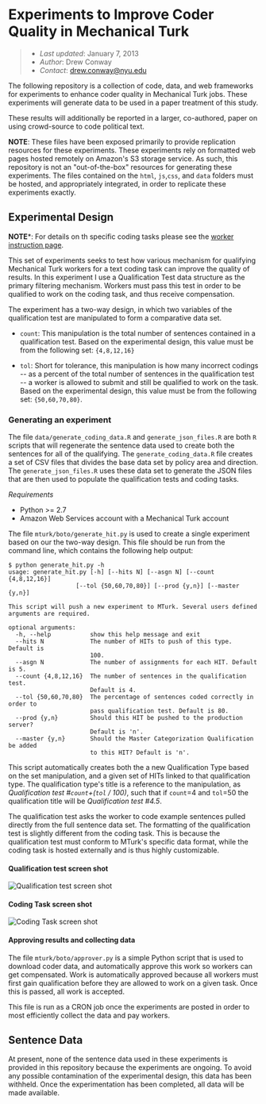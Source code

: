 Experiments to Improve Coder Quality in Mechanical Turk 
========================================================

>  - *Last updated*: January 7, 2013
>  - *Author*: Drew Conway
>  - *Contact*: drew.conway@nyu.edu

The following repository is a collection of code, data, and web frameworks for experiments to enhance coder quality in Mechanical Turk jobs.  These experiments will generate data to be used in a paper treatment of this study.

These results will additionally be reported in a larger, co-authored, paper on using crowd-source to code political text.

**NOTE**: These files have been exposed primarily to provide replication resources for these experiments. These experiments rely on formatted web pages hosted remotely on Amazon's S3 storage service.  As such, this repository is not an "out-of-the-box" resources for generating these experiments.  The files contained on the `html`, `js`,`css`, and `data` folders must be hosted, and appropriately integrated, in order to replicate these experiments exactly.

## Experimental Design

**NOTE***: For details on th specific coding tasks please see the [worker instruction page](http://s3.amazonaws.com/aws.drewconway.com/mt/experiments/cmp/html/instructions.html).

This set of experiments seeks to test how various mechanism for qualifying Mechanical Turk workers for a text coding task can improve the quality of results.  In this experiment I use a Qualification Test data structure as the primary filtering mechanism.  Workers must pass this test in order to be qualified to work on the coding task, and thus receive compensation. 

The experiment has a two-way design, in which two variables of the qualification test are manipulated to form a comparative data set.  

 - `count`: This manipulation is the total number of sentences contained in a qualification test.  Based on the experimental design, this value must be from the following set: `{4,8,12,16}`

 - `tol`: Short for tolerance, this manipulation is how many incorrect codings -- as a percent of the total number of sentences in the qualification test -- a worker is allowed to submit and still be qualified to work on the task.   Based on the experimental design, this value must be from the following set: `{50,60,70,80}`.

### Generating an experiment

The file `data/generate_coding_data.R` and `generate_json_files.R` are both `R` scripts that will regenerate the sentence data used to create both the sentences for all of the qualifying.  The `generate_coding_data.R` file creates a set of CSV files that divides the base data set by policy area and direction.  The `generate_json_files.R` uses these data set to generate the JSON files that are then used to populate the qualification tests and coding tasks.

*Requirements*
 - Python >= 2.7
 - Amazon Web Services account with a Mechanical Turk account

The file `mturk/boto/generate_hit.py` is used to create a single experiment based on our the two-way design.  This file should be run from the command line, which contains the following help output:

	$ python generate_hit.py -h
	usage: generate_hit.py [-h] [--hits N] [--asgn N] [--count {4,8,12,16}]
                       [--tol {50,60,70,80}] [--prod {y,n}] [--master {y,n}]

	This script will push a new experiment to MTurk. Several users defined
	arguments are required.

	optional arguments:
	  -h, --help           show this help message and exit
	  --hits N             The number of HITs to push of this type. Default is
	                       100.
	  --asgn N             The number of assignments for each HIT. Default is 5.
	  --count {4,8,12,16}  The number of sentences in the qualification test.
	                       Default is 4.
	  --tol {50,60,70,80}  The percentage of sentences coded correctly in order to
	                       pass qualification test. Default is 80.
	  --prod {y,n}         Should this HIT be pushed to the production server?
	                       Default is 'n'.
	  --master {y,n}       Should the Master Categorization Qualification be added
	                       to this HIT? Default is 'n'.

This script automatically creates both the a new Qualification Type based on the set manipulation, and a given set of HITs linked to that qualification type.  The qualification type's title is a reference to the manipulation, as *Qualification test #`count`+(`tol` / 100)*, such that if `count`=4 and `tol`=50 the qualification title will be *Qualification test #4.5*.

The qualification test asks the worker to code example sentences pulled directly from the full sentence data set.  The formatting of the qualification test is slightly different from the coding task.  This is because the qualification test must conform to MTurk's specific data format, while the coding task is hosted externally and is thus highly customizable.

#### Qualification test screen shot

![Qualification test screen shot](http://s3.amazonaws.com/aws.drewconway.com/mt/experiments/cmp/html/qual.png)

#### Coding Task screen shot

![Coding Task screen shot](http://s3.amazonaws.com/aws.drewconway.com/mt/experiments/cmp/html/task.png)

#### Approving results and collecting data

The file `mturk/boto/approver.py` is a simple Python script that is used to download coder data, and automatically approve this work so workers can get compensated.  Work is automatically approved because all workers must first gain qualification before they are allowed to work on a given task. Once this is passed, all work is accepted.  

This file is run as a CRON job once the experiments are posted in order to most efficiently collect the data and pay workers.


## Sentence Data

At present, none of the sentence data used in these experiments is provided in this repository because the experiments are ongoing. To avoid any possible contamination of the experimental design, this data has been withheld.  Once the experimentation has been completed, all data will be made available.


